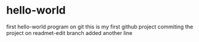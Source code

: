 # hello-world
first hello-world program on git
this is my first github project
commiting the project on readmet-edit branch
added another line
